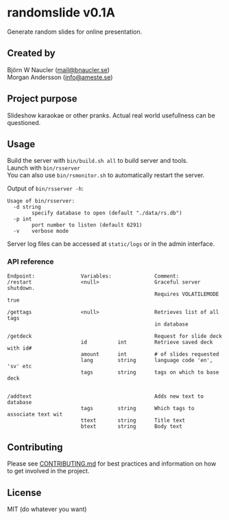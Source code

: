# randomslide v0.1A
Generate random slides for online presentation.

## Created by
Björn W Naucler (mail@bnaucler.se)  
Morgan Andersson (info@ameste.se)

## Project purpose
Slideshow karaokae or other pranks. Actual real world usefullness can be questioned.

## Usage
Build the server with `bin/build.sh all` to build server and tools.  
Launch with `bin/rsserver`  
You can also use `bin/rsmonitor.sh` to automatically restart the server.

Output of `bin/rsserver -h`:  
```
Usage of bin/rsserver:
  -d string
    	specify database to open (default "./data/rs.db")
  -p int
    	port number to listen (default 6291)
  -v	verbose mode
```

Server log files can be accessed at `static/logs` or in the admin interface.

### API reference

```
Endpoint:               Variables:              Comment:
/restart                <null>                  Graceful server shutdown.
                                                Requires VOLATILEMODE true

/gettags                <null>                  Retrieves list of all tags
                                                in database

/getdeck                                        Request for slide deck
                        id          int         Retrieve saved deck with id#
                        amount      int         # of slides requested
                        lang        string      language code 'en', 'sv' etc
                        tags        string      tags on which to base deck


/addtext                                        Adds new text to database
                        tags        string      Which tags to associate text wit
                        ttext       string      Title text
                        btext       string      Body text

```

## Contributing
Please see [CONTRIBUTING.md](CONTRIBUTING.md) for best practices and information on how to get involved in the project.

## License
MIT (do whatever you want)
